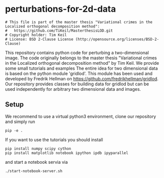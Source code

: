 # perturbations-for-2d-data

```
# This file is part of the master thesis "Variational crimes in the Localized orthogonal decomposition method":
#   https://github.com/TiKeil/MasterthesisLOD.git
# Copyright holder: Tim Keil 
# License: BSD 2-Clause License (http://opensource.org/licenses/BSD-2-Clause)
```

This repository contains python code for perturbing a two-dimensional image. The code originally belongs to the master thesis "Variational crimes in the Localized orthogonal decomposition method" by Tim Keil. 
We provide some small tutorials and examples 
The entire idea for two dimensional data is based on the python module 'gridlod'. This module has been used and developed by Fredrik Hellman on https://github.com/fredrikhellman/gridlod. Our repository provides classes for building data for gridlod but can be used independently for arbitrary two dimensional data and images. 

## Setup

We recommend to use a virtual python3 environment, clone our repository and simply run

```
pip -e . 
```

If you want to use the tutorials you should install 

```
pip install numpy scipy cython 
pip install matplotlib notebook ipython ipdb ipyparallel
```

and start a notebook servia via

```
./start-notebook-server.sh
```
